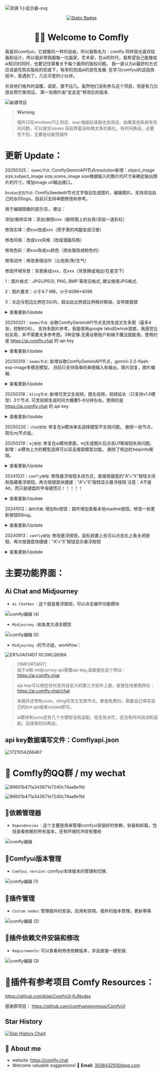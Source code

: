 <a name="readme-top"></a>
![资源 1小显示器-svg](https://github.com/ainewsto/Comfyui_Comfly/assets/113163264/e36d75e0-2cba-4026-936e-1ba8aba9cc7b)

<div align="center">

<a href="https://comfly.chat"> <img alt="Static Badge" src="https://img.shields.io/badge/Comfyui_forum-online-fffd01.svg"> </a>
# 👋🏻 Welcome to Comfly

</div>



我喜欢comfyui，它就像风一样的自由，所以我取名为：comfly
同样我也喜欢绘画和设计，所以我非常佩服每一位画家，艺术家，在ai的时代，我希望自己能接收ai知识的同时，也要记住尊重关于每个画师的版权问题。
我一直认为ai最好的方式应该是在购买版权的前提下，有序的完成ai的良性发展. 在学习comfyui的这段旅程中，我遇到了，几位可爱的小伙伴。

并且他们格外的温暖，调皮，傻不拉几。虽然他们没有参与这个项目，但是有几位朋友帮忙做测试。
第一张图片由"走走走"修改后的版本.

![新建项目](https://github.com/ainewsto/Comfyui_Comfly/assets/113163264/de5d1b7c-f909-4a3d-892e-6f38c56e4e85)


> **Warning**
> 
> 插件只在windows11上测试，mac电脑后续我也会测试，如果其他系统有任何问题，可以提交issues
> 目前界面没有做太多的美化，有时间再说，必要性不到，主要是功能性插件

# 更新 Update：

20250325：
`Gemmi节点`: ComflyGeminiAPI节点resolution新增：object_image size,subject_image size,scene_image size根据输入的图片的尺寸来确定输出图片的尺寸。增加image url输出接口。

`Doubao豆包节点`: ComflySeededit节点文字驱动生成图片，编辑图片。支持添加自己的水印logo。目前只支持单图修改和参考。

用于编辑图像的提示词 。建议：

添加/删除实体：添加/删除xxx（删除图上的女孩/添加一道彩虹）

修改实体：把xxx改成xxx（把手里的鸡腿变成汉堡）

修改风格：改成xxx风格（改成漫画风格）

修改色彩：把xxx改成xx颜色（把衣服改成粉色的）

修改动作：修改表情动作（让他哭/笑/生气）

修改环境背景：背景换成xxx，在xxx（背景换成海边/在星空下）

1：图片格式：JPG(JPEG), PNG, BMP 等常见格式, 建议使用JPG格式.

2：图片要求：小于4.7 MB，小于4096*4096

3：长边与短边比例在3以内，超出此比例或比例相对极端，会导致报错

<details>

<summary>查看更新/Update </summary>


</details>

20250321：`Gemmi节点`: 谷歌ComflyGeminiAPI节点支持生成文生多图（最多4张，控制时间）。
支持多图片参考，我是借用google labs的whisk思路，我感觉比较实用，并不需要太多参考图，3种足够.无需谷歌账户和梯子魔法就能用。使用的是 https://ai.comfly.chat 的 api key
<details>
<summary>查看更新/Update </summary>  
 
![微信图片_20250321225149](https://github.com/user-attachments/assets/593f479b-51d5-476e-bcf7-f36c4f01eb29)

</details> 

20250319：`Gemmi节点`: 新增谷歌ComflyGeminiAPI节点，gemini-2.0-flash-exp-image多模态模型。
目前只支持简单的单图输入和输出，图片回复，图片编辑.
<details>
<summary>查看更新/Update </summary>  
 
![微信图片_20250319214344](https://github.com/user-attachments/assets/4ef9216d-1a27-4b71-a5f9-ad4ef4bfc7eb)


</details> 

20250318：`kling节点`: 新增可灵文生视频，图生视频，视频延长（只支持v1.0模型）3个节点.
可灵视频生成时间大概要5-6分钟左右，使用的是 https://ai.comfly.chat 的 api key.
<details>
<summary>查看更新/Update </summary>  
 
![微信图片_20250318201313](https://github.com/user-attachments/assets/96836710-95f7-4100-96ed-58e5d6553124)

</details> 

20250220：`chat按钮`: 修复在ai模块单击选择模型不生效问题。 删除一些节点，简化mj节点组。

20250219：`mj按钮`: 修复在ai模块里面，mj生成图片后点击U1等按钮失效问题。新增：ai模块上方的模型选择可以双击搜索模型功能。
删除了侧边栏helpinfo按钮。
<details>
<summary>查看更新/Update </summary>  
 
![8b8ec1ca909343daae7a0a64b542b54](https://github.com/user-attachments/assets/28e93ac5-558a-49f2-88de-cc8b9151a49c)

</details>  

20241021：`comfly按钮`: 修改悬浮按钮关闭方式，直接按键盘的“A”+“X”按钮关闭和隐藏悬浮按钮，再次按键盘快捷键：“A”+“S”按钮显示悬浮按钮
注意：A不是Alt，而只是键盘的字母键而已！！！！！
<details>
<summary>查看更新/Update </summary>  
 
![1](https://github.com/user-attachments/assets/57c56b10-e9ea-4162-8193-31a52fc6a6fd)


</details>  

20241012：`插件页面`: 增加Re按钮：插件增加查看本地readme按钮。修改一些更新按钮的bug。
<details>
<summary>查看更新/Update </summary>  
  
![e7db5bfab6500542eb994d8dd78baeb](https://github.com/user-attachments/assets/ed800a3d-56ef-427e-8b8d-893117ce2c74)

![7650f3adaee7eae0f0ef8d2b3a97542](https://github.com/user-attachments/assets/ce6f4085-68a6-462c-b7a2-94b3376b226e)

</details>
  

20240913：`comfly按钮`: 修改悬浮按钮，鼠标放置上去可以点击右上角关闭按钮，再次按键盘快捷键：“A”+“S”按钮显示悬浮按钮
<details>
<summary>查看更新/Update </summary>  
  
![058a06b98ea23688ce3cb3e0c41f418](https://github.com/user-attachments/assets/6c6ed9d4-fd82-45e4-b32a-9d7ecce5c3ea)

</details>  



# 主要功能界面：

## Ai Chat and Midjourney

* `Ai Chatbox `: 这个就是悬浮按钮，可以点击展开功能模块

![comfly编辑 (4)](https://github.com/ainewsto/Comfyui_Comfly/assets/113163264/ad5b4fde-2953-4706-a528-0d99ad8d62ee)



* `Midjourney `:和各类大语言模型

![comfly编辑 (5)](https://github.com/ainewsto/Comfyui_Comfly/assets/113163264/d8656f33-0ea7-4a10-beba-0a44886cf8f4)



* `Midjourney `:的节点组，workflow：


![ER%`0A514D7` 6C3WLQ6)BA](https://github.com/ainewsto/Comfyui_Comfly/assets/113163264/e8b559c6-bfd1-4dde-801e-8f49b4e1a897)



> \[!IMPORTANT]\
> 由于ai和 midjourney api需要api key,请直接在这个网址：https://ai.comfly.chat
> 
> api key可以用在任何支持自定义的第三方软件上面，直接在线使用网址：https://ai.comfly.chat/chat
>
> 本插件还带有coze，kling可灵文生图节点，都是免费的，需要自己填写自己的bot api或者cookie即可。
> 
> ai模块有suno还有几个大模型没有适配，现在有点忙，还没有时间测试和适配，后续有时间再说。
>

## api key数据填写文件：Comflyapi.json

![1721054266467](https://github.com/user-attachments/assets/4164b383-090c-4bfe-8c09-f3d0daae0de7)



# 🥵 Comfly的QQ群 / my wechat

![86601b471a343671e7240c74aa8e1fd](https://github.com/ainewsto/Comfyui_Comfly/assets/113163264/3e1c2d15-ba5b-4aa5-a76b-08f87e7c8e2c)

![86601b471a343671e7240c74aa8e1fd](https://github.com/ainewsto/Comfyui_Comfly/assets/113163264/fdc2f849-5937-4cce-a36d-8444ecca3030)




## :sparkling_heart:依赖管理器
* `Dependencies `: 这个主要是用来管理comfyui安装好的依赖，安装和卸载，包括查看依赖的所有版本，还有环境的冲突有哪些 

![comfly编辑](https://github.com/ainewsto/Comfyui_Comfly/assets/113163264/dc1752c8-8d64-4364-9ba3-21507cbaacd8)


  
  
## :tangerine:Comfyui版本管理
* `Comfyui version`: comfyui本体版本的管理和切换.


![comfly编辑 (1)](https://github.com/ainewsto/Comfyui_Comfly/assets/113163264/fee00ca2-b4e3-474a-a002-708a05f2adcb)



## :cactus:插件管理
* `Costum nodes`: 管理插件的安装，启用和禁用，插件的版本管理，更新等等.

![comfly编辑 (2)](https://github.com/ainewsto/Comfyui_Comfly/assets/113163264/d060808f-7408-4bb5-bd62-981299da79f8)




## :partying_face:插件依赖文件安装和修改
* `Requirements`: 可以查看和修改依赖版本，并且直接一键安装.


![comfly编辑 (3)](https://github.com/ainewsto/Comfyui_Comfly/assets/113163264/8d685533-52cb-4de7-ae8e-3420b6fa804d)




# :dizzy:插件有参考项目 Comfy Resources：

https://github.com/kijai/ComfyUI-KJNodes

感谢原项目：
https://github.com/comfyanonymous/ComfyUI



## Star History

[![Star History Chart](https://api.star-history.com/svg?repos=ainewsto/Comfyui_Comfly&type=Date)](https://star-history.com/#ainewsto/Comfyui_Comfly&Date)



## 🚀 About me
* website: https://comfly.chat
* Welcome valuable suggestions! 📧 **Email**: [3508432500@qq.com](mailto:1544007699@qq.com)
